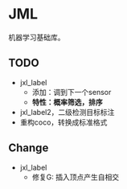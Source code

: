 # JML

机器学习基础库。

## TODO

- jxl_label
    - 添加：调到下一个sensor
    - **特性：概率筛选，排序**
- jxl_label2，二级检测目标标注
- 重构coco，转换成标准格式

## Change

- jxl_label
    - 修复G: 插入顶点产生自相交

